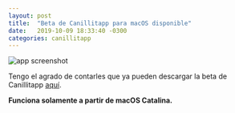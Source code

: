 ```yaml
---
layout: post
title:  "Beta de Canillitapp para macOS disponible"
date:   2019-10-09 18:33:40 -0300
categories: canillitapp
---
```


![app screenshot]({{site.url}}/blog/assets/beta_macOS_001.png)

Tengo el agrado de contarles que ya pueden descargar la beta de Canillitapp [aquí](https://www.dropbox.com/s/qvptzcohpm39p9k/Canillitapp.app.zip?dl=0).

**Funciona solamente a partir de macOS Catalina.** 
